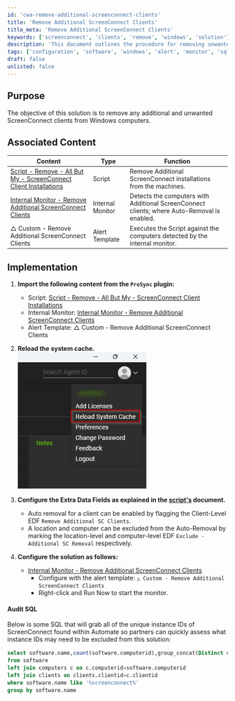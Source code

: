 ```yaml
---
id: 'cwa-remove-additional-screenconnect-clients'
title: 'Remove Additional ScreenConnect Clients'
title_meta: 'Remove Additional ScreenConnect Clients'
keywords: ['screenconnect', 'clients', 'remove', 'windows', 'solution']
description: 'This document outlines the procedure for removing unwanted ScreenConnect clients from Windows machines, including associated scripts, monitors, and SQL queries for auditing purposes.'
tags: ['configuration', 'software', 'windows', 'alert', 'monitor', 'sql']
draft: false
unlisted: false
---
```

## Purpose

The objective of this solution is to remove any additional and unwanted ScreenConnect clients from Windows computers.

## Associated Content

| Content                                                                                             | Type          | Function                                                             |
|-----------------------------------------------------------------------------------------------------|---------------|----------------------------------------------------------------------|
| [Script - Remove - All But My - ScreenConnect Client Installations](https://proval.itglue.com/DOC-5078775-14767921) | Script        | Remove Additional ScreenConnect installations from the machines.     |
| [Internal Monitor - Remove Additional ScreenConnect Clients](https://proval.itglue.com/DOC-5078775-15274649) | Internal Monitor | Detects the computers with Additional ScreenConnect clients; where Auto-Removal is enabled. |
| △ Custom - Remove Additional ScreenConnect Clients                                                   | Alert Template | Executes the Script against the computers detected by the internal monitor. |

## Implementation

1. **Import the following content from the `ProSync` plugin:**
   - Script: [Script - Remove - All But My - ScreenConnect Client Installations](https://proval.itglue.com/DOC-5078775-14767921)
   - Internal Monitor: [Internal Monitor - Remove Additional ScreenConnect Clients](https://proval.itglue.com/DOC-5078775-15274649)
   - Alert Template: △ Custom - Remove Additional ScreenConnect Clients

2. **Reload the system cache.**  
   ![Reload Cache](../../static/img/Remove-Additional-ScreenConnect-Clients/image_1.png)

3. **Configure the Extra Data Fields as explained in the [script's](https://proval.itglue.com/DOC-5078775-14767921) document.**  
   - Auto removal for a client can be enabled by flagging the Client-Level EDF `Remove Additional SC Clients`.
   - A location and computer can be excluded from the Auto-Removal by marking the location-level and computer-level EDF `Exclude - Additional SC Removal` respectively.

4. **Configure the solution as follows:**
   - [Internal Monitor - Remove Additional ScreenConnect Clients](https://proval.itglue.com/DOC-5078775-15274649)  
     - Configure with the alert template: `△ Custom - Remove Additional ScreenConnect Clients`
     - Right-click and Run Now to start the monitor.

#### Audit SQL

Below is some SQL that will grab all of the unique instance IDs of ScreenConnect found within Automate so partners can quickly assess what instance IDs may need to be excluded from this solution:

```sql
select software.name,count(software.computerid),group_concat(Distinct clients.name) as Clients 
from software
left join computers c on c.computerid=software.computerid
left join clients on clients.clientid=c.clientid
where software.name like '%screenconnect%' 
group by software.name
```



